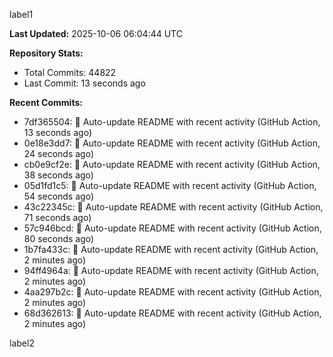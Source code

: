 
label1 
<!-- ACTIVITY_START -->
**Last Updated:** 2025-10-06 06:04:44 UTC

**Repository Stats:**
- Total Commits: 44822
- Last Commit: 13 seconds ago

**Recent Commits:**
- 7df365504: 🤖 Auto-update README with recent activity (GitHub Action, 13 seconds ago)
- 0e18e3dd7: 🤖 Auto-update README with recent activity (GitHub Action, 24 seconds ago)
- cb0e9cf2e: 🤖 Auto-update README with recent activity (GitHub Action, 38 seconds ago)
- 05d1fd1c5: 🤖 Auto-update README with recent activity (GitHub Action, 54 seconds ago)
- 43c22345c: 🤖 Auto-update README with recent activity (GitHub Action, 71 seconds ago)
- 57c946bcd: 🤖 Auto-update README with recent activity (GitHub Action, 80 seconds ago)
- 1b7fa433c: 🤖 Auto-update README with recent activity (GitHub Action, 2 minutes ago)
- 94ff4964a: 🤖 Auto-update README with recent activity (GitHub Action, 2 minutes ago)
- 4aa297b2c: 🤖 Auto-update README with recent activity (GitHub Action, 2 minutes ago)
- 68d362613: 🤖 Auto-update README with recent activity (GitHub Action, 2 minutes ago)
<!-- ACTIVITY_END -->

label2
